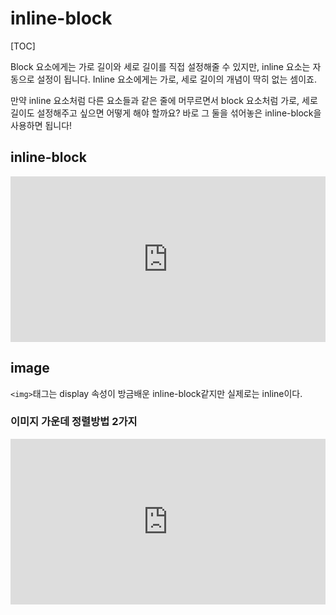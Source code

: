 # inline-block

[TOC]

Block 요소에게는 가로 길이와 세로 길이를 직접 설정해줄 수 있지만, inline 요소는 자동으로 설정이 됩니다. Inline 요소에게는 가로, 세로 길이의 개념이 딱히 없는 셈이죠.

만약 inline 요소처럼 다른 요소들과 같은 줄에 머무르면서 block 요소처럼 가로, 세로 길이도 설정해주고 싶으면 어떻게 해야 할까요? 바로 그 둘을 섞어놓은 inline-block을 사용하면 됩니다!

## inline-block

<iframe height="265" style="width: 100%;" scrolling="no" title="090401" src="https://codepen.io/tiroring09/embed/YzyrmPP?height=265&theme-id=default&default-tab=css,result" frameborder="no" allowtransparency="true" allowfullscreen="true" loading="lazy">
  See the Pen <a href='https://codepen.io/tiroring09/pen/YzyrmPP'>090401</a> by tiroring09
  (<a href='https://codepen.io/tiroring09'>@tiroring09</a>) on <a href='https://codepen.io'>CodePen</a>.
</iframe>

## image
`<img>`태그는 display 속성이 방금배운 inline-block같지만 실제로는 inline이다.

### 이미지 가운데 정렬방법 2가지
<iframe height="265" style="width: 100%;" scrolling="no" title="090402" src="https://codepen.io/tiroring09/embed/jObGgMZ?height=265&theme-id=default&default-tab=css,result" frameborder="no" allowtransparency="true" allowfullscreen="true" loading="lazy">
  See the Pen <a href='https://codepen.io/tiroring09/pen/jObGgMZ'>090402</a> by tiroring09
  (<a href='https://codepen.io/tiroring09'>@tiroring09</a>) on <a href='https://codepen.io'>CodePen</a>.
</iframe>